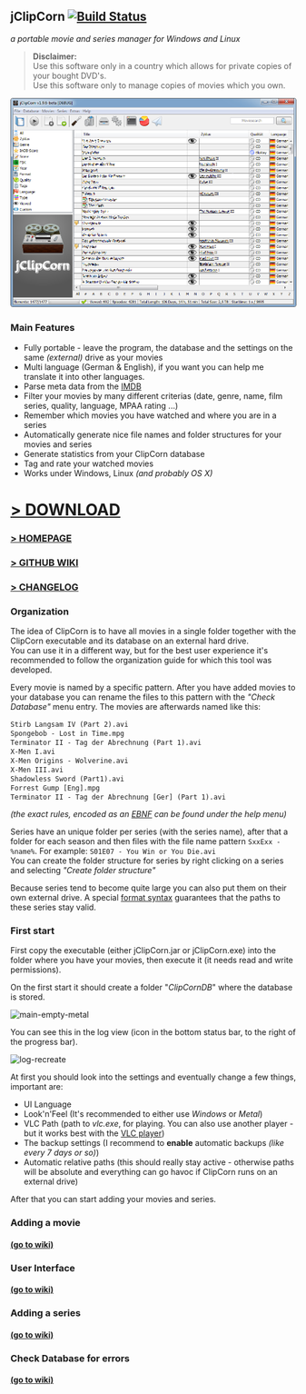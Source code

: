 jClipCorn [![Build Status](https://api.travis-ci.org/Mikescher/jClipCorn.svg)](https://travis-ci.org/Mikescher/jClipCorn)
------------------
*a portable movie and series manager for Windows and Linux*



> **Disclaimer:**  
> Use this software only in a country which allows for private copies of your bought DVD's.  
> Use this software only to manage copies of movies which you own.  

![main-view](README-FILES/main-view.png)

### Main Features

 - Fully portable - leave the program, the database and the settings on the same *(external)* drive as your movies
 - Multi language (German & English), if you want you can help me translate it into other languages.
 - Parse meta data from the [IMDB](http://www.imdb.com/)
 - Filter your movies by many different criterias (date, genre, name, film series, quality, language, MPAA rating ...)
 - Remember which movies you have watched and where you are in a series
 - Automatically generate nice file names and folder structures for your movies and series
 - Generate statistics from your ClipCorn database
 - Tag and rate your watched movies
 - Works under Windows, Linux *(and probably OS X)*

# [> DOWNLOAD](http://www.github.com/Mikescher/jClipCorn/releases)  
### [> HOMEPAGE](http://www.mikescher.com/programs/view/jClipCorn)  
### [> GITHUB WIKI](https://github.com/Mikescher/jClipCorn/wiki)  
### [> CHANGELOG](https://raw.githubusercontent.com/Mikescher/jClipCorn/master/CHANGELOG.txt)  

### Organization

The idea of ClipCorn is to have all movies in a single folder together with the ClipCorn executable and its database on an external hard drive.  
You can use it in a different way, but for the best user experience it's recommended to follow the organization guide for which this tool was developed.

Every movie is named by a specific pattern. After you have added movies to your database you can rename the files to this pattern with the *"Check Database"* menu entry.
The movies are afterwards named like this:

~~~
Stirb Langsam IV (Part 2).avi
Spongebob - Lost in Time.mpg
Terminator II - Tag der Abrechnung (Part 1).avi
X-Men I.avi
X-Men Origins - Wolverine.avi
X-Men III.avi
Shadowless Sword (Part1).avi
Forrest Gump [Eng].mpg
Terminator II - Tag der Abrechnung [Ger] (Part 1).avi
~~~
*(the exact rules, encoded as an [EBNF](https://en.wikipedia.org/wiki/Extended_Backus%E2%80%93Naur_Form) can be found under the help menu)*

Series have an unique folder per series (with the series name), after that a folder for each season and then files with the file name pattern `SxxExx - %name%`. For example: `S01E07 - You Win or You Die.avi`  
You can create the folder structure for series by right clicking on a series and selecting *"Create folder structure"*

Because series tend to become quite large you can also put them on their own external drive.
A special [format syntax](https://github.com/Mikescher/jClipCorn/wiki/Relative-paths) guarantees that the paths to these series stay valid.

### First start

First copy the executable (either jClipCorn.jar or jClipCorn.exe) into the folder where you have your movies, then execute it (it needs read and write permissions).

On the first start it should create a folder "*ClipCornDB*" where the database is stored.

![main-empty-metal](https://raw.githubusercontent.com/wiki/Mikescher/jClipCorn/FILES/main-empty-metal.png)

You can see this in the log view (icon in the bottom status bar, to the right of the progress bar).

![log-recreate](https://raw.githubusercontent.com/wiki/Mikescher/jClipCorn/FILES/log-recreate.png)

At first you should look into the settings and eventually change a few things, important are:

 - UI Language
 - Look'n'Feel (It's recommended to either use *Windows* or *Metal*)
 - VLC Path (path to *vlc.exe*, for playing. You can also use another player - but it works best with the [VLC player](http://www.videolan.org/vlc/))
 - The backup settings (I recommend to **enable** automatic backups *(like every 7 days or so)*)
 - Automatic relative paths (this should really stay active - otherwise paths will be absolute and everything can go havoc if ClipCorn runs on an external drive)

After that you can start adding your movies and series.

### Adding a movie

#### [(go to wiki)](https://github.com/Mikescher/jClipCorn/wiki/Add-new-movie)

### User Interface

#### [(go to wiki)](https://github.com/Mikescher/jClipCorn/wiki/User-Interface)

### Adding a series

#### [(go to wiki)](https://github.com/Mikescher/jClipCorn/wiki/Add-new-series)

### Check Database for errors

#### [(go to wiki)](https://github.com/Mikescher/jClipCorn/wiki/Check-database)
